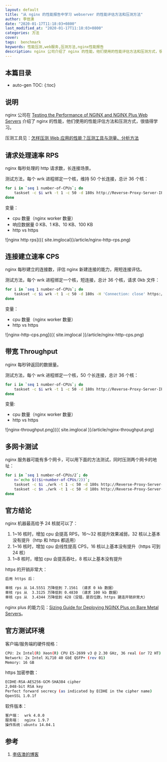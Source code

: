 ```yaml
---
layout: default
title: "从 nginx 的性能报告中学习 webserver 的性能评估方法和压测方法"
author: 李佶澳
date: "2020-01-17T11:18:03+0800"
last_modified_at: "2020-01-17T11:18:03+0800"
categories: 方法
cover:
tags:  benchmark
keywords: 性能压测,web服务,压测方法,nginx性能报告
description: nginx 公司介绍了 nginx 的性能，他们使用的性能评估方法和压测方式，很值得学习
---
```


## 本篇目录

* auto-gen TOC:
{:toc}

## 说明

nginx 公司在 [Testing the Performance of NGINX and NGINX Plus Web Servers][2] 介绍了 nginx 的性能，他们使用的性能评估方法和压测方式，很值得学习。

压测工具见：[怎样压测 Web 应用的性能？压测工具与测量、分析方法][4]

## 请求处理速率 RPS

nginx 每秒处理的 http 请求数，长连接场景。

测试方法，每个 wrk 进程绑定一个核，维持 50 个长连接，总计 36 个核：

```sh
for i in `seq 1 number-of-CPUs`; do
    taskset -c $i wrk -t 1 -c 50 -d 180s http://Reverse-Proxy-Server-IP-address/1kb.bin &
done
```

变量：

* cpu 数量（nginx worker 数量）
* 响应数据量 0 KB、1 KB、10 KB、100 KB
* http vs https

![nginx http rps]({{ site.imglocal}}/article/nginx-http-rps.png)

## 连接建立速率 CPS

nginx 每秒建立的连接数，评估 nginx 新建连接的能力，用短连接评估。

测试方法，每个 wrk 进程绑定一个核，短连接，总计 36 个核，请求 0kb 文件：

```sh
for i in `seq 1 number-of-CPUs`; do
    taskset -c $i wrk -t 1 -c 50 -d 180s -H 'Connection: close' https://Reverse-Proxy-Server-IP-address/0kb.bin &
done
```

变量：

* cpu 数量（nginx worker 数量）
* http vs https

![nginx-http-cps.png]({{ site.imglocal }}/article/nginx-http-cps.png)

## 带宽 Throughput

nginx 每秒钟返回的数据量。

测试方法，每个 wrk 进程绑定一个核，50 个长连接，总计 36 个核：

```sh
for i in `seq 1 number-of-CPUs`; do
    taskset -c $i wrk -t 1 -c 50 -d 180s http://Reverse-Proxy-Server-IP-address/1mb.bin &
done
```

变量:

* cpu 数量（nginx worker 数量）
* http vs https

![nginx-throughput.png]({{ site.imglocal }}/article/nginx-throughput.png)

## 多网卡测试

nginx 服务器可能有多个网卡，可以用下面的方法测试，同时压测两个网卡的地址：

```sh
for i in `seq 1 number-of-CPUs/2`; do
    n=`echo $(($i+number-of-CPUs/2))`;
    taskset -c $i ./wrk -t 1 -c 50 -d 180s http://Reverse-Proxy-Server-IP-address-1/1kb.bin &
    taskset -c $n ./wrk -t 1 -c 50 -d 180s http://Reverse-Proxy-Server-IP-address-2/1kb.bin &
done
```

## 官方结论

nginx 机器最高给予 24 核就可以了：

1. 1~16 核时，增加 cpu 会提高 RPS，16～32 核提升效果减弱，32 核以上基本没有提升（http 和 https 都适用）
2. 1~16 核时，增加 cpu 会线性提高 CPS，16 核以上基本没有提升（https 可到 24 核）
3. 1~8  核时，增加 cpu 会提高吞吐，8 核以上基本没有提升

https 的开销非常大：

```sh
启用 https 后：

单核 rps 从 14.5551 万降低到 7.1561 （请求 0 kb 数据）
单核 rps 从  3.3125 万降低到 0.4830 （请求 100 kb 数据）
单核 cps 从  3.4344 万降低到 428（没错，是百位数，https 建连开销非常大）
```

nginx plus 的能力见：[Sizing Guide for Deploying NGINX Plus on Bare Metal Servers][5]。

## 官方测试环境

客户端/服务端的硬件规格：

```sh
CPU: 2x Intel(R) Xeon(R) CPU E5‑2699 v3 @ 2.30 GHz, 36 real (or 72 HT) cores
Network: 2x Intel XL710 40 GbE QSFP+ (rev 01)
Memory: 16 GB
```

https 加密参数：

```sh
ECDHE-RSA-AES256-GCM-SHA384 cipher
2,048‑bit RSA key
Perfect forward secrecy (as indicated by ECDHE in the cipher name)
OpenSSL 1.0.1f
```

软件版本：

```sh
客户端：  wrk 4.0.0
服务端：  nginx 1.9.7
操作系统：ubuntu 14.04.1
```

## 参考

1. [李佶澳的博客][1]

[1]: https://www.lijiaocn.com "李佶澳的博客"
[2]: https://www.nginx.com/blog/testing-the-performance-of-nginx-and-nginx-plus-web-servers/ "Testing the Performance of NGINX and NGINX Plus Web Servers"
[3]: https://www.nginx.com/blog/nginx-plus-sizing-guide-how-we-tested "NGINX Plus Sizing Guide: How We Tested"
[4]: https://www.lijiaocn.com/%E6%96%B9%E6%B3%95/2018/11/02/webserver-benchmark-method.html "怎样压测 Web 应用的性能？压测工具与测量、分析方法"
[5]: https://www.nginx.com/resources/datasheets/nginx-plus-sizing-guide/ "Sizing Guide for Deploying NGINX Plus on Bare Metal Servers"

